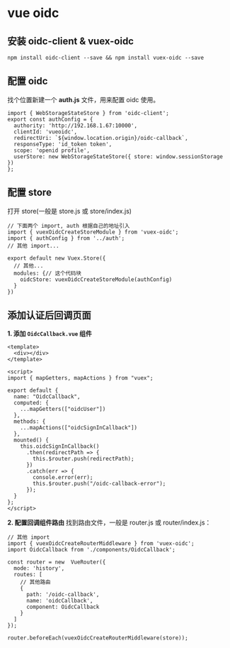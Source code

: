 # vue oidc

## 安装 oidc-client & vuex-oidc

```
npm install oidc-client --save && npm install vuex-oidc --save
```

## 配置 oidc

找个位置新建一个 **auth.js** 文件，用来配置 oidc 使用。

```
import { WebStorageStateStore } from 'oidc-client';
export const authConfig = {
  authority: 'http://192.168.1.67:10000',
  clientId: 'vueoidc',
  redirectUri: `${window.location.origin}/oidc-callback`,
  responseType: 'id_token token',
  scope: 'openid profile',
  userStore: new WebStorageStateStore({ store: window.sessionStorage })
};
```

## 配置 store

打开 store(一般是 store.js 或 store/index.js)

```
// 下面两个 import, auth 根据自己的地址引入
import { vuexOidcCreateStoreModule } from 'vuex-oidc';
import { authConfig } from '../auth';
// 其他 import...

export default new Vuex.Store({
  // 其他...
  modules: {// 这个代码块
    oidcStore: vuexOidcCreateStoreModule(authConfig)
  }
})
```

## 添加认证后回调页面

**1. 添加 `OidcCallback.vue` 组件**

```
<template>
  <div></div>
</template>

<script>
import { mapGetters, mapActions } from "vuex";

export default {
  name: "OidcCallback",
  computed: {
    ...mapGetters(["oidcUser"])
  },
  methods: {
    ...mapActions(["oidcSignInCallback"])
  },
  mounted() {
    this.oidcSignInCallback()
      .then(redirectPath => {
        this.$router.push(redirectPath);
      })
      .catch(err => {
        console.error(err);
        this.$router.push("/oidc-callback-error");
      });
  }
};
</script>
```

**2. 配置回调组件路由**
找到路由文件，一般是 router.js 或 router/index.js：

```
// 其他 import
import { vuexOidcCreateRouterMiddleware } from 'vuex-oidc';
import OidcCallback from './components/OidcCallback';

const router = new  VueRouter({
  mode: 'history',
  routes: [
    // 其他路由
    {
      path: '/oidc-callback',
      name: 'oidcCallback',
      component: OidcCallback
    }
  ]
});

router.beforeEach(vuexOidcCreateRouterMiddleware(store));
```
